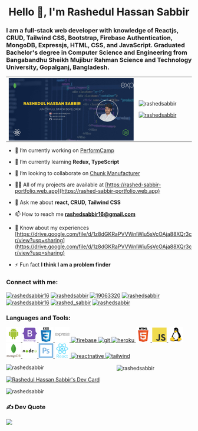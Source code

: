 <h1 align="center">Hello 👋, I'm Rashedul Hassan Sabbir</h1>
<h3 align="left">I am a full-stack web developer with knowledge of Reactjs, CRUD, Tailwind CSS, Bootstrap, Firebase Authentication, MongoDB, Expressjs, HTML, CSS, and JavaScript. Graduated Bachelor's degree in Computer Science and Engineering from Bangabandhu Sheikh Mujibur Rahman Science and Technology University, Gopalganj, Bangladesh.</h3>

<table>
<tr>
<td width="70%"><img align="center" src="./banner.jpg" alt="banner" /></td>
<td><p align="left"> <img src="https://komarev.com/ghpvc/?username=rashedsabbir&label=Profile%20views&color=0e75b6&style=flat" width='150' alt="rashedsabbir" /> </p>

<p align="left"> <a href="https://github.com/ryo-ma/github-profile-trophy"><img src="https://github-profile-trophy.vercel.app/?username=rashedsabbir" alt="rashedsabbir" /></a> </p></td>
</tr>
</table>

- 🔭 I’m currently working on [PerformCamp](https://github.com/saklain71/performcamp)

- 🌱 I’m currently learning **Redux, TypeScript**

- 👯 I’m looking to collaborate on [Chunk Manufacturer](https://github.com/rashedsabbir/Chunk-Manufacturer-Client)

- 👨‍💻 All of my projects are available at [https://rashed-sabbir-portfolio.web.app](https://rashed-sabbir-portfolio.web.app)

- 💬 Ask me about **react, CRUD, Tailwind CSS**

- 📫 How to reach me **rashedsabbir16@gmail.com**

- 📄 Know about my experiences [https://drive.google.com/file/d/1z8dGKRaPVVWnlWiu5sVcOAja88XQr3cr/view?usp=sharing](https://drive.google.com/file/d/1z8dGKRaPVVWnlWiu5sVcOAja88XQr3cr/view?usp=sharing)

- ⚡ Fun fact **I think I am a problem finder**

<h3 align="left">Connect with me:</h3>
<p align="left">
<a href="https://twitter.com/rashedsabbir16" target="blank"><img align="center" src="https://raw.githubusercontent.com/rahuldkjain/github-profile-readme-generator/master/src/images/icons/Social/twitter.svg" alt="rashedsabbir16" height="30" width="40" /></a>
<a href="https://linkedin.com/in/rashedsabbir" target="blank"><img align="center" src="https://raw.githubusercontent.com/rahuldkjain/github-profile-readme-generator/master/src/images/icons/Social/linked-in-alt.svg" alt="rashedsabbir" height="30" width="40" /></a>
<a href="https://stackoverflow.com/users/19063320" target="blank"><img align="center" src="https://raw.githubusercontent.com/rahuldkjain/github-profile-readme-generator/master/src/images/icons/Social/stack-overflow.svg" alt="19063320" height="30" width="40" /></a>
<a href="https://kaggle.com/rashedsabbir" target="blank"><img align="center" src="https://raw.githubusercontent.com/rahuldkjain/github-profile-readme-generator/master/src/images/icons/Social/kaggle.svg" alt="rashedsabbir" height="30" width="40" /></a>
<a href="https://fb.com/rashedsabbir16" target="blank"><img align="center" src="https://raw.githubusercontent.com/rahuldkjain/github-profile-readme-generator/master/src/images/icons/Social/facebook.svg" alt="rashedsabbir16" height="30" width="40" /></a>
<a href="https://instagram.com/rashed_sabbir" target="blank"><img align="center" src="https://raw.githubusercontent.com/rahuldkjain/github-profile-readme-generator/master/src/images/icons/Social/instagram.svg" alt="rashed_sabbir" height="30" width="40" /></a>
<a href="https://www.leetcode.com/rashedsabbir" target="blank"><img align="center" src="https://raw.githubusercontent.com/rahuldkjain/github-profile-readme-generator/master/src/images/icons/Social/leet-code.svg" alt="rashedsabbir" height="30" width="40" /></a>
</p>

<h3 align="left">Languages and Tools:</h3>
<p align="left"> <a href="https://developer.android.com" target="_blank" rel="noreferrer"> <img src="https://raw.githubusercontent.com/devicons/devicon/master/icons/android/android-original-wordmark.svg" alt="android" width="40" height="40"/> </a> <a href="https://getbootstrap.com" target="_blank" rel="noreferrer"> <img src="https://raw.githubusercontent.com/devicons/devicon/master/icons/bootstrap/bootstrap-plain-wordmark.svg" alt="bootstrap" width="40" height="40"/> </a> <a href="https://www.w3schools.com/css/" target="_blank" rel="noreferrer"> <img src="https://raw.githubusercontent.com/devicons/devicon/master/icons/css3/css3-original-wordmark.svg" alt="css3" width="40" height="40"/> </a> <a href="https://expressjs.com" target="_blank" rel="noreferrer"> <img src="https://raw.githubusercontent.com/devicons/devicon/master/icons/express/express-original-wordmark.svg" alt="express" width="40" height="40"/> </a> <a href="https://firebase.google.com/" target="_blank" rel="noreferrer"> <img src="https://www.vectorlogo.zone/logos/firebase/firebase-icon.svg" alt="firebase" width="40" height="40"/> </a> <a href="https://git-scm.com/" target="_blank" rel="noreferrer"> <img src="https://www.vectorlogo.zone/logos/git-scm/git-scm-icon.svg" alt="git" width="40" height="40"/> </a> <a href="https://heroku.com" target="_blank" rel="noreferrer"> <img src="https://www.vectorlogo.zone/logos/heroku/heroku-icon.svg" alt="heroku" width="40" height="40"/> </a> <a href="https://www.w3.org/html/" target="_blank" rel="noreferrer"> <img src="https://raw.githubusercontent.com/devicons/devicon/master/icons/html5/html5-original-wordmark.svg" alt="html5" width="40" height="40"/> </a> <a href="https://developer.mozilla.org/en-US/docs/Web/JavaScript" target="_blank" rel="noreferrer"> <img src="https://raw.githubusercontent.com/devicons/devicon/master/icons/javascript/javascript-original.svg" alt="javascript" width="40" height="40"/> </a> <a href="https://www.linux.org/" target="_blank" rel="noreferrer"> <img src="https://raw.githubusercontent.com/devicons/devicon/master/icons/linux/linux-original.svg" alt="linux" width="40" height="40"/> </a> <a href="https://www.mongodb.com/" target="_blank" rel="noreferrer"> <img src="https://raw.githubusercontent.com/devicons/devicon/master/icons/mongodb/mongodb-original-wordmark.svg" alt="mongodb" width="40" height="40"/> </a> <a href="https://nodejs.org" target="_blank" rel="noreferrer"> <img src="https://raw.githubusercontent.com/devicons/devicon/master/icons/nodejs/nodejs-original-wordmark.svg" alt="nodejs" width="40" height="40"/> </a> <a href="https://www.photoshop.com/en" target="_blank" rel="noreferrer"> <img src="https://raw.githubusercontent.com/devicons/devicon/master/icons/photoshop/photoshop-line.svg" alt="photoshop" width="40" height="40"/> </a> <a href="https://reactjs.org/" target="_blank" rel="noreferrer"> <img src="https://raw.githubusercontent.com/devicons/devicon/master/icons/react/react-original-wordmark.svg" alt="react" width="40" height="40"/> </a> <a href="https://reactnative.dev/" target="_blank" rel="noreferrer"> <img src="https://reactnative.dev/img/header_logo.svg" alt="reactnative" width="40" height="40"/> </a> <a href="https://tailwindcss.com/" target="_blank" rel="noreferrer"> <img src="https://www.vectorlogo.zone/logos/tailwindcss/tailwindcss-icon.svg" alt="tailwind" width="40" height="40"/> </a> </p>

<p><img align="left" width="296" src="https://github-readme-stats.vercel.app/api/top-langs?username=rashedsabbir&show_icons=true&locale=en&layout=compact" alt="rashedsabbir" /></p>

<p>&nbsp;<img width="355" align="center" src="https://github-readme-stats.vercel.app/api?username=rashedsabbir&show_icons=true&locale=en" alt="rashedsabbir" /></p>
<a href="https://app.daily.dev/rashedsabbir"><img src="https://api.daily.dev/devcards/e80303a73352446e8972d3b272ec8881.png?r=nk9" width="400" alt="Rashedul Hassan Sabbir's Dev Card"/></a>
<p><img align="center" src="https://github-readme-streak-stats.herokuapp.com/?user=rashedsabbir&" alt="rashedsabbir" /></p>

### ✍️ Dev Quote

![](https://quotes-github-readme.vercel.app/api?type=horizontal&theme=light)
